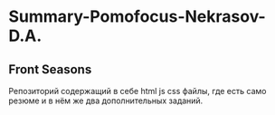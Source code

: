 # Summary-Pomofocus-Nekrasov-D.A.
## Front Seasons
Репозиторий содержащий в себе html js css файлы, где есть само резюме и в нём же два дополнительных заданий.
